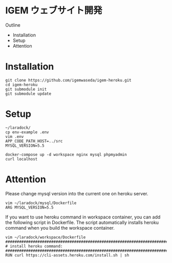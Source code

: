 # IGEM ウェブサイト開発
Outline
  - Installation
  - Setup
  - Attention

# Installation
 ```
 git clone https://github.com/igemwaseda/igem-heroku.git
 cd igem-heroku
 git submodule init
 git submodule update
 ```

 # Setup
 ```
 ~/laradock/
 cp env-example .env
 vim .env
 APP_CODE_PATH_HOST=../src
 MYSQL_VERSION=5.5

 docker-compose up -d workspace nginx mysql phpmyadmin
 curl localhost
 ```

# Attention
Please change mysql version into the current one on heroku server.
```
vim ~/laradock/mysql/Dockerfile
ARG MYSQL_VERSION=5.5
```

If you want to use heroku command in workspace container, you can add the following script in Dockerfile. The script automatically installs heroku command when you build the  workspace container.
```
vim ~/laradock/workspace/Dockerfile
#######################################################################
# install heroku command: 
#######################################################################
RUN curl https://cli-assets.heroku.com/install.sh | sh
```
